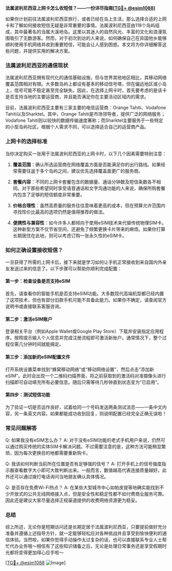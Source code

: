 **法属波利尼西亚上网卡怎么收短信？——一份详尽指南[[TG💪+ @esim1088](https://t.me/s/esim1088)]**

如果你计划前往法属波利尼西亚旅行，或者已经在岛上生活，那么选择合适的上网卡和了解如何接收短信无疑是非常重要的事情。法属波利尼西亚由118个岛屿组成，其中最著名的当属大溪地岛。这里以其迷人的自然风光、丰富的文化和浪漫氛围吸引了无数游客。然而，对于初次到访的人来说，如何确保自己在异国他乡能够顺利使用手机网络并收到重要短信，可能会让人感到困惑。本文将为你详细解答这些问题，并提供实用的解决方案。

### 法属波利尼西亚的通信现状

法属波利尼西亚拥有现代化的通信基础设施，但与世界其他地区相比，其移动网络覆盖范围相对有限。大多数岛屿上都设有基本的移动信号塔，但在偏远地区或小岛上，信号可能不稳定甚至完全缺失。因此，在选择上网卡时，首先要考虑的是该卡是否支持当地的主要运营商，并且能否满足你在主要活动区域内的需求。

目前，法属波利尼西亚主要有三家主要的电信运营商：Orange Tahiti、Vodafone Tahiti以及Sharktel。其中，Orange Tahiti是市场领导者，提供广泛的网络服务；Vodafone Tahiti则以较快的数据传输速度著称；而Sharktel主要服务于一些特定的小型岛屿社区。根据个人需求不同，可以选择适合自己的运营商产品。

### 上网卡的选择标准

当你决定购买一张用于法属波利尼西亚的上网卡时，以下几个因素需要特别注意：

1. **覆盖范围**：确认所选运营商在网络覆盖方面是否能满足你的出行路线。如果经常需要往返于多个岛屿之间，建议优先选择覆盖面更广的服务商。
   
2. **套餐内容**：不同的上网卡套餐包含的数据量、通话分钟数及短信条数各不相同。对于那些希望同时享受语音通话和文字沟通功能的人来说，确保所购套餐内包含了足够的短信额度非常重要。

3. **价格合理性**：虽然高质量的服务往往意味着更高的成本，但在预算允许范围内寻找性价比最高的选项仍然是值得推荐的做法。

4. **便携性与兼容性**：如今许多人都倾向于使用eSIM技术来代替传统物理SIM卡。这种新型方案不仅节省空间，还避免了频繁更换卡片带来的麻烦。如果你打算长期居住在此地，则可以考虑订购一张永久性的eSIM卡。

### 如何正确设置接收短信？

一旦获得了所需的上网卡后，接下来就是学习如何让手机正常接收到来自国内外亲友发送过来的信息了。以下步骤可以帮助你顺利完成配置：

#### 第一步：检查设备是否支持eSIM
首先，请查看你的智能手机是否支持eSIM功能。大多数现代高端机型都已经内置了这项技术，但也有部分旧款手机可能不具备此能力。如果你不确定，请查阅官方说明书或直接联系客服咨询。

#### 第二步：激活eSIM账户
登录相关平台（例如Apple Wallet或Google Play Store）下载并安装指定应用程序。按照提示输入个人信息并完成注册流程即可激活新账户。通常情况下，整个过程仅需几分钟时间就能搞定。

#### 第三步：添加新的eSIM配置文件
打开系统设置菜单找到“蜂窝移动网络”或“移动网络设置”，然后点击“添加新eSIM”。此时会出现一个二维码扫描界面，将之前获取到的激活码对准摄像头进行扫描即可自动填充所有必要信息。随后只需等待几秒钟直到状态变为“已启用”。

#### 第四步：测试短信功能
为了验证一切是否运作良好，试着给同一个号码发送两条测试消息——一条中文内容，另一条英文内容。如果都能成功收到回复，则说明配置已经完全正确无误啦！

### 常见问题解答

Q: 如果我没有eSIM怎么办？
A: 对于没有eSIM功能的老式手机用户来说，仍然可以通过购买传统的实体SIM卡解决问题。不过需要注意的是，这种方法可能稍显繁琐，因为每次更换目的地都需要重新购卡。

Q: 我该如何判断当前所在位置是否有足够强的信号？
A: 打开手机上的信号强度指示器查看数字大小即可大致判断出来。一般而言，数值越高代表连接质量越好。此外还可以通过拨打电话询问当地朋友确认具体情况。

Q: 是否存在免费Wi-Fi热点？
A: 在某些大型城市中心如帕皮提等地确实能找到不少开放式的公共无线网络接入点，但是安全性和稳定性都不如付费商业服务可靠。因此还是建议大家尽量选择正规渠道提供的收费网络资源更为稳妥。

### 总结

综上所述，无论你是短期访问还是长期定居于法属波利尼西亚，只要提前做好充分准备并遵循上述指导方针，就一定能够轻松应对各种挑战并且享受到愉快便利的通信体验。当然啦，如果你觉得手动操作太过复杂的话，也可以直接联系专业人士帮忙代办业务哦～相信有了这些知识储备之后，无论是处理日常事务还是享受假期时光都将变得更加得心应手啦～

[[TG💪+ @esim1088](https://t.me/s/esim1088) ![Image](https://i.postimg.cc/4NQfJmqS/Snipaste-2025-05-13-00-14-12.png)]